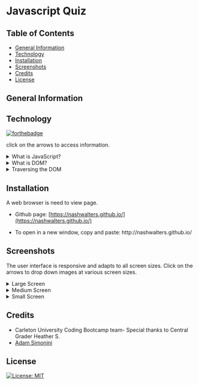 # Javascript Quiz


## Table of Contents
* [General Information](#general-information)
* [Technology](#technology)
* [Installation](#installation)
* [Screenshots](#screenshots)
* [Credits](#credits)
* [License](#license)

## General Information


## Technology
[![forthebadge](https://forthebadge.com/images/badges/made-with-javascript.svg)](https://forthebadge.com)

click on the arrows to access information.
<details>
  <summary>What is JavaScript?</summary>
  <p></p>
</details>
<details>
<summary>What is DOM?</summary>
  <p>
  </p>
</details>
<details>
 <summary>Traversing the DOM</summary>
  <p> A=
  </p>
</details>



## Installation

A web browser is need to view page.

* Github page: [https://nashwalters.github.io/](https://nashwalters.github.io/)

* To open in a new window, copy and paste: http://<span></span>nashwalters.github.io/

## Screenshots
The user interface is responsive and adapts to all screen sizes. Click on the arrows to drop down images at various screen sizes.
<details>
  <summary>Large Screen</summary>
  <img src=" alt= "screenshot of site at 922px">
</details>
<details>
  <summary>Medium Screen</summary>
   <img src="" alt= "screenshot of site at 768px">
</details>
<details>
  <summary>Small Screen</summary>
   <img src="" alt= "screenshot of site at 400px">
</details>

## Credits

* Carleton University Coding Bootcamp team- Special thanks to Central Grader Heather S.
* [Adam Simonini](https://github.com/adamsimonini)

## License 
[![License: MIT](https://img.shields.io/badge/License-MIT-yellow.svg)](https://opensource.org/licenses/MIT)
